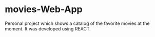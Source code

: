 # movies-Web-App
Personal project which shows a catalog of the favorite movies at the moment. It was developed using REACT.
